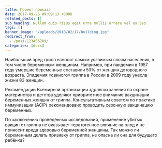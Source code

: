```yaml
---
title: Проект приказа
date: 2017-09-25 09:09:13 +0000
related_posts: []
sub_heading: Nullam quis risus eget urna mollis ornare vel eu leo.
tags: []
banner_image: "/uploads/2018/02/17/building.jpg"
redirect_from:
  - /post/123456789/
categories: [docs]
---
```

Наибольший  вред грипп наносит самым уязвимым слоям населения, в том числе беременным женщинам. Например, при пандемии в 1957 году умершие беременные составили 50% от женщин детородного возраста. Эпидемия «свиного» гриппа в России в 2009 году унесла жизни 83 женщин.
<!--more-->
Рекомендации Всемирной организации здравоохранения по охране материнства и детства уделяют приоритетное внимание вакцинации беременных женщин от гриппа. Консультативным советом по практике иммунизации (ACIP) рекомендовано проводить сезонную вакцинацию беременных.

По заключению проведённых исследований, применение убитых вакцин от гриппа не оказывает тератогенное влияние на плод и не приносит вреда здоровью беременной женщины. Так можно ли беременным делать прививку от гриппа, не опасна ли она для будущего ребёнка?